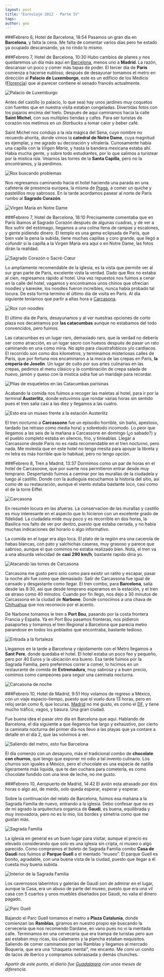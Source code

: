 ```yaml
---
layout: post
title: "Euroviaje 2012 - Parte IV"
tags: 
author: geo
---
```

###Febrero 6, Hotel de Barcelona, 18:54
Pasamos un gran día en **Barcelona**, y falta la cena. Me falta de comentar varios días pero he estado ya  ocupado descansando, ya no rindo lo mismo.

###Febrero 7, Hotel de Barcelona, 10:30
Hubo cambios de planes y nos quedaremos un día más aquí en [Barcelona](/tag/barcelona), menos uno a **Madrid**. La razón, descansar un poco y comer más tapas de poder. El tercer día de **Paris** comienza a hacerse nubloso, después de desayunar tomamos el metro en dirección al **Palacio de Luxemburgo**, este es un edificio de los Medicis ([Florencia](/tag/florencia)) que al parecer contiene el senado francés actualmente. 

![Palacio de Luxemburgo](/content/images/2015/03/DSC07408.JPG)

Antes del castillo (o palacio, lo que sea) hay unos jardínes muy coquetos con fuentes que en nuestra visita estaban congeladas. Divertidas fotos con los pajaros encima del hielo. Después de aquí caminamos hacia la calle **Saint Michel**, con sus multiples tiendas y cafes. Para ser turistas de corazón nos metimos en un *Starbucks* a tomar calor y beber café. 

Saint Michel nos condujo a la isla mágica del Sena, cuyo nombre no recuerdo ahorita, donde vimos la **catedral de Notre Dame**, cuya magnitud es ejemplar, y me agrado su decoración y vitralería. Curiosamente había una capilla con la *Virgen María*, y hasta la bandera mexicana estaba ahí. Había mucha gente, y sobre todo estudiantes, por lo que salimos a turistear por la mistica isla. Veiamos las torres de la **Santa Capilla**, pero no la encontramos, y la perdimos. 

![Rox buscando problemas](/content/images/2015/03/DSC07438.JPG)

Nos regresamos caminando hacia el hotel hacienda una parada en una cafetería de presencia europea, la misma de [Praga](/tag/praga), a comer un quiche y pastelillos muy sabrosos. En la tarde acordamos pasear al norte de Paris rumbo al **Sagrado Corazón**.

![Virgen María en Notre Dame](/content/images/2015/03/DSC07477.JPG)

###Febrero 7, Hotel de Barcelona, 18:10
Precisamente comentaba que en París íbamos al Sagrado Corazón después de algunas cuadras, y de ver a Rox sufrir del estómago, llegamos a una colina llena de rampas y escalones, y gente pidiendo dinero. El templo es una gema eclipsada de Paris, que bien vale la pena la subida, tiene muchas capillas y coro grande, que llegó a cofundir si la capilla a la Virgen María era aquí o en Notre Dame, las fotos dirán la realidad. 

![Sagrado Corazón o Sacré-Cœur](/content/images/2015/03/DSC07512.JPG)

Lo ampliamente recomendable de la iglesia, es la vista que permite ver al sur gran parte de Paris, excelente vista la verdad. Dado que Rox no estaba al cien, regresamos rápido al hotel. Una vez repuestos nos fuimos a cenar en la calle del hotel, vagamos y encontramos unos chinos que ofrecian noodles y kareoke, los noodles fueron increibles, nunca había probado tal locura. De esta forma termino el último día de visita en París. Al día siguiente teníamos que partir a altas hora a [Carcasona](/tag/carcasona).

![Rox con noodles](/content/images/2015/03/DSC07530.JPG)

El último día de Paris, desayunamos y al ver nuestras opciones de corto plaza nos decantamos por **las catacumbas** aunque no estabamos del todo convencidos, pero fuimos. 

Las catacumbas es un lugar raro, demasiado raro, que la verdad no debería ser como atracción, es un lugar sacro con huesos después de pasar un rato caminando en una como mina. No apto para claustrafobicos y/o cardiacos. El recorrido son como dos kilometros, y terminamos misteriosas calles de París, que por fortuna nos encaminaron a la meca de las crepas en París, **la crepería de Joselin**. Un lugar de culto por sus artes culinarias en las crepas, pedimos el menu clásico y la combinación de crepa salada de huevo, jamón y queso con la mistica sidra fue un maridaje para recordar. 

![Pilas de esqueletos en las Catacumbas parisinas](/content/images/2015/03/DSC07566.JPG)

Acabando la comida nos fuimos a recoger las maletas al hotel, para ir por la terminal **Austerlitz**, donde estuvimos que rondar varias horas sin sentido pues el tren salia casi a las diez y llegamos a las cuatro.

![Esto era un museo frente a la estación Austerlitz](/content/images/2015/03/DSC07574.JPG)

El tren nocturno a **Carcassone** fue un episodio horrible, sin  baño, apestoso, tardado (se retraso como media hora) y sobretodo incomodo. Lo peor que llegamos a las seis de la mañana a Carcassone en domingo (¿o sabado?) y el pueblo completo estaba en silencio, frio, y tinieablas. Llegar a Carcassone desde Paris no es nada recomendable en el tren nocturno, pero nada. Me molesta que en este hotel no tenga mesita para apoyar la libreta y mi letra es más horrible que lo habitual, pero no tengo opción.

###Febrero 8, Tren a Madrid, 13:37
Dormimos como un par de horas en el hotel de Carcasoone, que por suerte nos permitieron entrar desde muy temprano. Despertando fuimos a caminar por las murallas de la ciudadela y luego al castillo. Donde con la audioguia escuchamos la historia del sitio, asi como de su restauración, aunque el viento estaba bastante loco, casi como el de la torre Eiffel. 

![Carcasona](/content/images/2015/03/DSC07611.JPG)

En resumén locura en las afueras. La conservacion de las murallas y castillo es muy interesante en el aspecto que lo hicieron con un excelente grado de fidelidad. La ciudadela mide muy poco y es recorrible en dos horas, la Basilica nos falto de ver por dentro, puesto que estaba cerrada, y no habia muchas indicaciones del horario o algo informativo. 

La comida en el lugar era algo loca. El plato de la región era una cacerola de habas blancas, con pato y salchichas caseras, muy grasoso y parece que sabroso, aunque el que comimos no estaba realizado bien. Nota, el tren va a una absurda velocidad de **casi 290 km/h**, bastante rapido diria yo.

![Atacando las torres de Carcasona](/content/images/2015/03/DSC07759.JPG)

Carcasona me gusto pero solo como para existir un ratito y escapar, pasar la noche ahi fue como que demasiado. Salir de Carcassona fue igual de cansado y desgastante como llegar. El tren combo, para **Barcelona**, salía desde las 8:30, asi que desde temprano esperamos en la estación, y el tren se atraso como 40 minutos. Cuando por fin llego, nos dejo a 30 minutos de Carcassona en la ciudad de **Narbone**. Donde conocimos a una chava de [Chihuahua](/tag/chihuahua) que nos reconocio por el acento. 

De Narbone tomamos le tren a **Port Bou**, pasando por la costa frontera Francia y España. Ya en Port Bou pasamos fronteras, nos pidieron pasaportes y tomamos el tren Regional a Barcelona que parecia metro parandose en todos los poblados que encontraba, bastante tedioso.

![Entrada a la fortaleza](/content/images/2015/03/DSC07803.JPG)

Llegamos en la tarde a Barcelona y rápidamente con el Metro llegamos a **Sant Pere**, donde quedaba el hotel. El hotel estaba un poco feo y pequeño, pero por 40 Euros y la ubicación era bueno. Esa tarde fuimos por la Sagrada Familia, pero preferimos correr a comer, lo hicimos en un restaurante de comida de **Extremadura**, muy sabrosa y a buen precio, comimos como campeones para seguir una caminata nocturna.

![Carcasona de noche](/content/images/2015/03/DSC07827.JPG)

###Febrero 10, Hotel de Madrid, 9:51
Hoy volamos de regreso a México, con un viaje espacio-tiempo, puesto que el vuelo dura 13 horas, pero en reloj serán como 6, que locuras. [Madrid](/tag/madrid) no me gusto, es como el [DF](/tag/df), y tiene mucho tráfico, vagos, y basura. Una gran ciudad. 

Fue buena idea el pasar otro día en Barcelona que aqui. Hablando de Barcelona, el día siguiente  a que llegamos fue largo y exhaustivo, por cierto la caminata nocturna del primer día nos llevo a las playas que ya contare a detalle en el día 2, que las volvimos a ver.

![Saliendo del metro, esto fue Barcelona](/content/images/2015/03/DSC07842.JPG)

El día comenzo con un desayuno, más el tradicional combo de **chocolate con churros**, que tengo que exponer mi odio a tal invento culinario. Los churros son iguales a México, pero el chocolate es una especie de natilla ligeramente más liquida, que te dan cuchara para cometerla, es como chocolate fundido con una leve de leche, no me gusto.

###Febrero 10, Aeropuerto de Madrid, 14:42
El avión esta atrasado por dos horas o algo así, de miedo, solo queda esperar, esperar y esperar.

Sobre la continuación del relato de Barcelona, fuimos esa mañana a la Sagrada Familia de nuevo, entrando a la iglesia. Debo confesar que no es de mi agrado la arquitectura organica de **Gaudi**, es buena, equilibrada y muy innovadora, pero no es lo mio, los bordes y simetria como que me gustan más.

![Sagrada Familia](/content/images/2015/03/DSC07857.JPG)

La iglesia en general es un buen lugar para visitar, aunque el precio es elevado considerando que solo es una iglesia sin cripta, ni museo o algo parecido. Como compramos el boleto de Sagrada Familia combo **Casa de Gaudi** nos fuimos al **Parque Guell** a el mentado “museo”. El parque Guell es bonito, agradable, con una buena vista de la ciudad, puesto que llegar a él cuesta muy buena subida.

![Interior de la Sagrada Familia](/content/images/2015/03/DSC07913.JPG)

Los cavernosos laberintos y galerías de Gaudi son de admirar en el lugar, aunque la Casa, era un abuso de parte del museo, puesto que era una vil casa con 5 cuartos y unos muebles diseñados por Gaudi, no valia el dinero pagado.

![Parc Guell](/content/images/2015/03/DSC07991.JPG)

Bajando el Parc Guell tomamos el metro a **Plaza Catalunia**, donde comienzan las **Ramblas**, giramos en nuestro propio eje buscando la cervecería que nos recomendo Dardane, en vano pues no vi la mentada calle. Terminamos en una cerveceria que era trampa de turistas pero aun asi estaban muy ricas, los calamares y la plancha estaban exquisitos. Saliendo de comer caminamos por las Ramblas y llegamos al mercado Boquería, que era una “chaqueta mental”, me encanto. Me comi un conito de tacos de Iberico y compramos sobraasada y demás chunches.

*Apartir de este punto, el diario fue [Guadalajara](/tag/guadalajara) con unos meses de diferencia.*